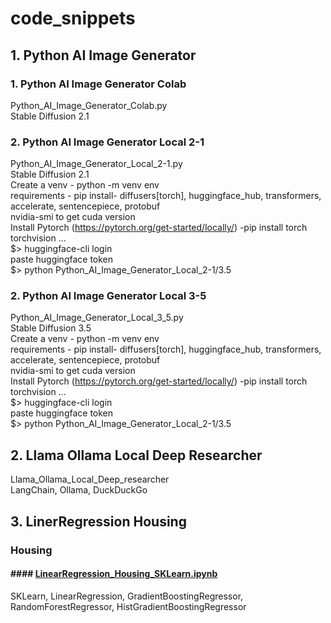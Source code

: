 # code_snippets

## 1. Python AI Image Generator
### 1. Python AI Image Generator Colab
Python_AI_Image_Generator_Colab.py       
Stable Diffusion 2.1         

### 2. Python AI Image Generator Local 2-1
Python_AI_Image_Generator_Local_2-1.py      
Stable Diffusion 2.1      
Create a venv - python -m venv env     
requirements - pip install- diffusers[torch], huggingface_hub, transformers, accelerate, sentencepiece, protobuf         
nvidia-smi to get cuda version        
Install Pytorch (https://pytorch.org/get-started/locally/) -pip install torch torchvision ...     
$> huggingface-cli login       
paste huggingface token       
$> python Python_AI_Image_Generator_Local_2-1/3.5       

### 2. Python AI Image Generator Local 3-5    
Python_AI_Image_Generator_Local_3_5.py        
Stable Diffusion 3.5         
Create a venv - python -m venv env      
requirements - pip install- diffusers[torch], huggingface_hub, transformers, accelerate, sentencepiece, protobuf         
nvidia-smi to get cuda version         
Install Pytorch (https://pytorch.org/get-started/locally/) -pip install torch torchvision ...             
$> huggingface-cli login         
paste huggingface token         
$> python Python_AI_Image_Generator_Local_2-1/3.5  


## 2. Llama Ollama Local Deep Researcher
Llama_Ollama_Local_Deep_researcher        
LangChain, Ollama, DuckDuckGo 


## 3. LinerRegression Housing 
### Housing 
#### #### [LinearRegression_Housing_SKLearn.ipynb](https://github.com/RanjitSolomon/code_snippets/blob/main/3_LinearRegression/Housing/LinearRegression_Housing_SKLearn.ipynb.ipynb)
SKLearn, LinearRegression, GradientBoostingRegressor, RandomForestRegressor, HistGradientBoostingRegressor 



